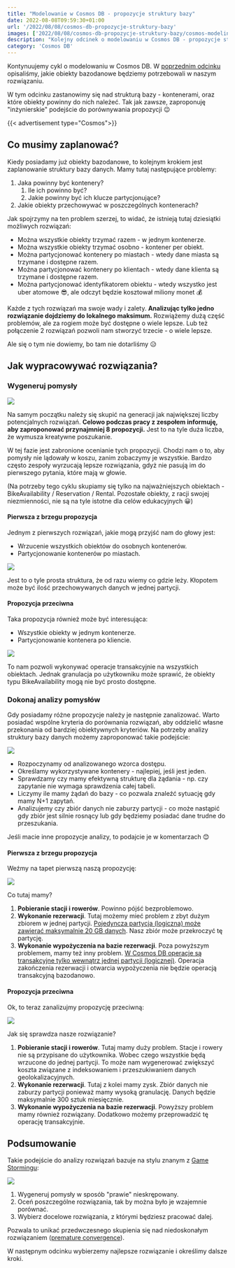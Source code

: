 ```yaml
---
title: "Modelowanie w Cosmos DB - propozycje struktury bazy"
date: 2022-08-08T09:59:30+01:00
url: '/2022/08/08/cosmos-db-propozycje-struktury-bazy'
images: ['2022/08/08/cosmos-db-propozycje-struktury-bazy/cosmos-modeling.jpg']
description: "Kolejny odcinek o modelowaniu w Cosmos DB - propozycje struktury bazy"
category: 'Cosmos DB'
---
```


Kontynuujemy cykl o modelowaniu w Cosmos DB. W [poprzednim odcinku](/2022/06/22/modelowanie-w-cosmos-db-obiekty-bazodanowe/) opisaliśmy, jakie obiekty bazodanowe będziemy potrzebowali w naszym rozwiązaniu.

W tym odcinku zastanowimy się nad strukturą bazy - kontenerami, oraz które obiekty powinny do nich należeć. Tak jak zawsze, zaproponuję "inżynierskie" podejście do porównywania propozycji 😉

{{< advertisement type="Cosmos">}}

## Co musimy zaplanować?

Kiedy posiadamy już obiekty bazodanowe, to kolejnym krokiem jest zaplanowanie struktury bazy danych. Mamy tutaj następujące problemy:

1. Jaka powinny być kontenery? 
   1. Ile ich powinno być?
   2. Jakie powinny być ich klucze partycjonujące?
2. Jakie obiekty przechowywać w poszczególnych kontenerach?

Jak spojrzymy na ten problem szerzej, to widać, że istnieją tutaj dziesiątki możliwych rozwiązań:
- Można wszystkie obiekty trzymać razem - w jednym kontenerze.
- Można wszystkie obiekty trzymać osobno - kontener per obiekt.
- Można partycjonować kontenery po miastach - wtedy dane miasta są trzymane i dostępne razem.
- Można partycjonować kontenery po klientach - wtedy dane klienta są trzymane i dostępne razem.
- Można partycjonować identyfikatorem obiektu - wtedy wszystko jest uber atomowe 😎, ale odczyt będzie kosztował miliony monet 💰

Każde z tych rozwiązań ma swoje wady i zalety. **Analizując tylko jedno rozwiązanie dojdziemy do lokalnego maksimum.** Rozwiążemy dużą część problemów, ale za rogiem może być dostępne o wiele lepsze. Lub też połączenie 2 rozwiązań pozwoli nam stworzyć trzecie - o wiele lepsze.

Ale się o tym nie dowiemy, bo tam nie dotarliśmy 😥

## Jak wypracowywać rozwiązania?

### Wygeneruj pomysły

[![](eight.png)](eight.png)

Na samym początku należy się skupić na generacji jak największej liczby potencjalnych rozwiązań. 
**Celowo podczas pracy z zespołem informuję, aby zaproponować przynajmniej 8 propozycji.** Jest to na tyle duża liczba, że wymusza kreatywne poszukanie.

W tej fazie jest zabronione ocenianie tych propozycji. Chodzi nam o to, aby pomysły nie lądowały w koszu, zanim zobaczymy je wszystkie. Bardzo często zespoły wyrzucają lepsze rozwiązania, gdyż nie pasują im do pierwszego pytania, które mają w głowie.

(Na potrzeby tego cyklu skupiamy się tylko na najważniejszych obiektach - BikeAvailability / Reservation / Rental. Pozostałe obiekty, z racji swojej niezmienności, nie są na tyle istotne dla celów edukacyjnych 😀)

#### Pierwsza z brzegu propozycja

Jednym z pierwszych rozwiązań, jakie mogą przyjść nam do głowy jest:
- Wrzucenie wszystkich obiektów do osobnych kontenerów.
- Partycjonowanie kontenerów po miastach.

[![](cosmos-propositions.jpg)](cosmos-propositions.jpg)

Jest to o tyle prosta struktura, że od razu wiemy co gdzie leży. Kłopotem może być ilość przechowywanych danych w jednej partycji.

#### Propozycja przeciwna

Taka propozycja również może być interesująca:
- Wszystkie obiekty w jednym kontenerze.
- Partycjonowanie kontenera po kliencie.

[![](cosmos-propositions-2.jpg)](cosmos-propositions-2.jpg)

To nam pozwoli wykonywać operacje transakcyjnie na wszystkich obiektach. Jednak granulacja po użytkowniku może sprawić, że obiekty typu BikeAvailability mogą nie być prosto dostępne.

### Dokonaj analizy pomysłów

Gdy posiadamy różne propozycje należy je następnie zanalizować. Warto posiadać wspólne kryteria do porównania rozwiązań, aby oddzielić własne przekonania od bardziej obiektywnych kryteriów. Na potrzeby analizy struktury bazy danych możemy zaproponować takie podejście:

[![](comparison-table.jpg)](comparison-table.jpg)

- Rozpoczynamy od analizowanego wzorca dostępu.
- Określamy wykorzystywane kontenery - najlepiej, jeśli jest jeden.
- Sprawdzamy czy mamy efektywną strukturę dla żądania - np. czy zapytanie nie wymaga sprawdzenia całej tabeli.
- Liczymy ile mamy żądań do bazy - co pozwala znaleźć sytuację gdy mamy N+1 zapytań.
- Analizujemy czy zbiór danych nie zaburzy partycji - co może nastąpić gdy zbiór jest silnie rosnący lub gdy będziemy posiadać dane trudne do przeszukania.

Jeśli macie inne propozycje analizy, to podajcie je w komentarzach 😊

#### Pierwsza z brzegu propozycja

Weźmy na tapet pierwszą naszą propozycję:

[![](comparison-table-example-1.jpg)](comparison-table-example-1.jpg)

Co tutaj mamy?
1. **Pobieranie stacji i rowerów**. Powinno pójść bezproblemowo.
2. **Wykonanie rezerwacji**. Tutaj możemy mieć problem z zbyt dużym zbiorem w jednej partycji. [Pojedyncza partycja (logiczna) może zawierać maksymalnie 20 GB danych](https://docs.microsoft.com/en-us/azure/cosmos-db/partitioning-overview#logical-partitions). Nasz zbiór może przekroczyć tę partycję.
3. **Wykonanie wypożyczenia na bazie rezerwacji**. Poza powyższym problemem, mamy też inny problem. [W Cosmos DB operacje są transakcyjne tylko wewnątrz jednej partycji (logicznej)](https://docs.microsoft.com/en-us/azure/cosmos-db/sql/transactional-batch?tabs=dotnet#whats-a-transaction-in-azure-cosmos-db). Operacja zakończenia rezerwacji i otwarcia wypożyczenia nie będzie operacją transakcyjną bazodanowo.

#### Propozycja przeciwna

Ok, to teraz zanalizujmy propozycję przeciwną:

[![](comparison-table-example-2.jpg)](comparison-table-example-2.jpg)

Jak się sprawdza nasze rozwiązanie?

1. **Pobieranie stacji i rowerów**. Tutaj mamy duży problem. Stacje i rowery nie są przypisane do użytkownika. Wobec czego wszystkie będą wrzucone do jednej partycji. To może nam wygenerować zwiększyć koszta związane z indeksowaniem i przeszukiwaniem danych geolokalizacyjnych.
2. **Wykonanie rezerwacji**. Tutaj z kolei mamy zysk. Zbiór danych nie zaburzy partycji ponieważ mamy wysoką granulację. Danych będzie maksymalnie 300 sztuk miesięcznie.
3. **Wykonanie wypożyczenia na bazie rezerwacji**. Powyższy problem mamy również rozwiązany. Dodatkowo możemy przeprowadzić tę operację transakcyjnie.

## Podsumowanie

Takie podejście do analizy rozwiązań bazuje na stylu znanym z [Game Stormingu](https://gamestorming.com/):

[![](game-storming.png)](game-storming.png)

1. Wygeneruj pomysły w sposób "prawie" nieskrępowany.
2. Oceń poszczególne rozwiązania, tak by można było je wzajemnie porównać.
3. Wybierz docelowe rozwiązania, z którymi będziesz pracować dalej.

Pozwala to unikać przedwczesnego skupienia się nad niedoskonałym rozwiązaniem ([premature convergence](https://cutlefish.substack.com/p/tbm-4852-premature-convergence)).

W następnym odcinku wybierzemy najlepsze rozwiązanie i określimy dalsze kroki.